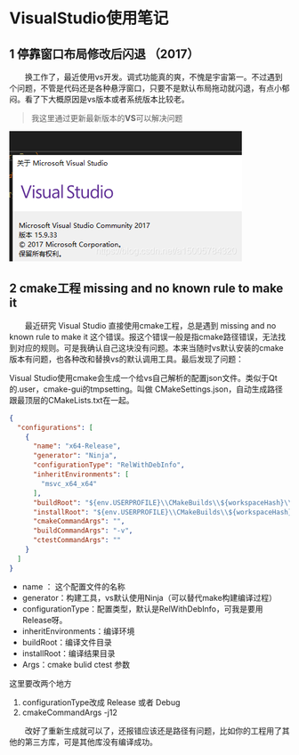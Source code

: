# VisualStudio使用笔记


## 1 停靠窗口布局修改后闪退 （2017） 

&emsp;&emsp;换工作了，最近使用vs开发。调式功能真的爽，不愧是宇宙第一。不过遇到个问题，不管是代码还是各种悬浮窗口，只要不是默认布局拖动就闪退，有点小郁闷。看了下大概原因是vs版本或者系统版本比较老。

> 我这里通过更新最新版本的**VS**可以解决问题

![xxx](https://raw.githubusercontent.com/BeyondXinXin/BeyondXinXIn/main/20210921/xxx.1akgpm0mpeg0.png)

## 2 cmake工程  missing and no known rule to make it


&emsp;&emsp;最近研究 Visual Studio 直接使用cmake工程，总是遇到 missing and no known rule to make it 这个错误。报这个错误一般是指cmake路径错误，无法找到对应的规则。可是我确认自己这块没有问题。本来当随时vs默认安装的cmake版本有问题，也各种改和替换vs的默认调用工具。最后发现了问题：

Visual Studio使用cmake会生成一个给vs自己解析的配置json文件。类似于Qt的.user，cmake-gui的tmpsetting。叫做 CMakeSettings.json，自动生成路径跟最顶层的CMakeLists.txt在一起。

```json
{
  "configurations": [
    {
      "name": "x64-Release",
      "generator": "Ninja",
      "configurationType": "RelWithDebInfo",
      "inheritEnvironments": [
        "msvc_x64_x64"
      ],
      "buildRoot": "${env.USERPROFILE}\\CMakeBuilds\\${workspaceHash}\\build\\${name}",
      "installRoot": "${env.USERPROFILE}\\CMakeBuilds\\${workspaceHash}\\install\\${name}",
      "cmakeCommandArgs": "",
      "buildCommandArgs": "-v",
      "ctestCommandArgs": ""
    }
  ]
}
```

* name ： 这个配置文件的名称
* generator：构建工具，vs默认使用Ninja（可以替代make构建编译过程）
* configurationType：配置类型，默认是RelWithDebInfo，可我是要用Release呀。
* inheritEnvironments：编译环境
* buildRoot：编译文件目录
* installRoot：编译结果目录
* Args：cmake bulid ctest 参数

这里要改两个地方

1. configurationType改成 Release 或者 Debug
2. cmakeCommandArgs -j12

&emsp;&emsp;改好了重新生成就可以了，还报错应该还是路径有问题，比如你的工程用了其他的第三方库，可是其他库没有编译成功。








